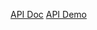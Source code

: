 [API Doc](https://dandelion.eu/docs/api/datatxt/nex/v1/)
[API Demo](https://dandelion.eu/semantic-text/entity-extraction-demo/)
